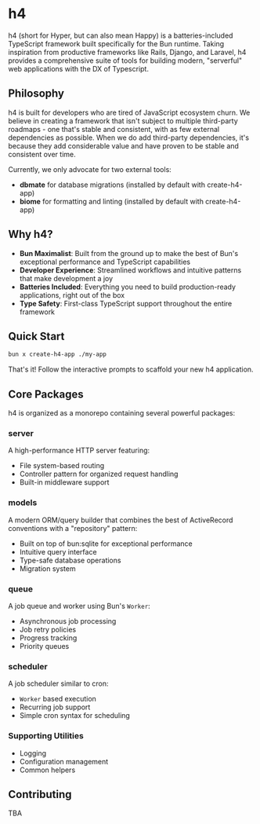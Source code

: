 # h4

h4 (short for Hyper, but can also mean Happy) is a batteries-included TypeScript framework built specifically for the Bun runtime. Taking inspiration from productive frameworks like Rails, Django, and Laravel, h4 provides a comprehensive suite of tools for building modern, "serverful" web applications with the DX of Typescript.

## Philosophy

h4 is built for developers who are tired of JavaScript ecosystem churn. We believe in creating a framework that isn't subject to multiple third-party roadmaps - one that's stable and consistent, with as few external dependencies as possible. When we do add third-party dependencies, it's because they add considerable value and have proven to be stable and consistent over time.

Currently, we only advocate for two external tools:
- **dbmate** for database migrations (installed by default with create-h4-app)
- **biome** for formatting and linting (installed by default with create-h4-app)

## Why h4?

- **Bun Maximalist**: Built from the ground up to make the best of Bun's exceptional performance and TypeScript capabilities
- **Developer Experience**: Streamlined workflows and intuitive patterns that make development a joy
- **Batteries Included**: Everything you need to build production-ready applications, right out of the box
- **Type Safety**: First-class TypeScript support throughout the entire framework

## Quick Start

```bash
bun x create-h4-app ./my-app
```

That's it! Follow the interactive prompts to scaffold your new h4 application.

## Core Packages

h4 is organized as a monorepo containing several powerful packages:

### server
A high-performance HTTP server featuring:
- File system-based routing
- Controller pattern for organized request handling
- Built-in middleware support

### models
A modern ORM/query builder that combines the best of ActiveRecord conventions with a "repository" pattern:
- Built on top of bun:sqlite for exceptional performance
- Intuitive query interface
- Type-safe database operations
- Migration system

### queue
A job queue and worker using Bun's `Worker`:
- Asynchronous job processing
- Job retry policies
- Progress tracking
- Priority queues

### scheduler
A job scheduler similar to cron:
- `Worker` based execution
- Recurring job support
- Simple cron syntax for scheduling

### Supporting Utilities
- Logging
- Configuration management
- Common helpers

## Contributing

TBA
